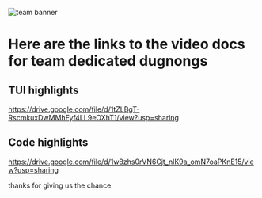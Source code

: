 ![team banner](https://i.imgur.com/uw5nfyh.png)

# Here are the links to the video docs for team dedicated dugnongs

## TUI highlights
https://drive.google.com/file/d/1tZLBgT-RscmkuxDwMMhFyf4LL9eOXhT1/view?usp=sharing
## Code highlights
https://drive.google.com/file/d/1w8zhs0rVN6Cjt_nlK9a_omN7oaPKnE15/view?usp=sharing

thanks for giving us the chance.
